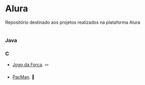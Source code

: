 # Alura
 Repositório destinado aos projetos realizados na plataforma Alura <br> <br>
 ### Java  <br>

 ### C
 
 * [Jogo da Forca](https://github.com/victoriaferrarese/Alura/tree/main/JogoDaForcaEmC). 🪢<br> <br>
 * [PacMan](https://github.com/victoriaferrarese/Alura/tree/main/PacMan). 👻 <br> <br>
 
